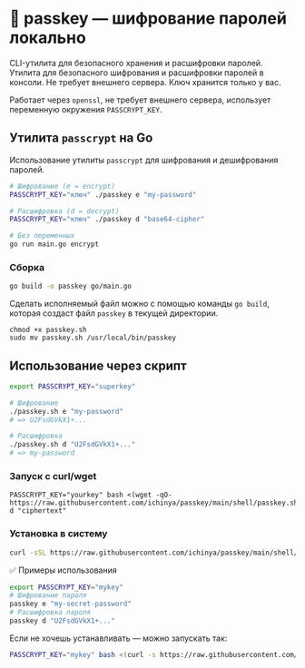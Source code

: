# 🔐 passkey — шифрование паролей локально

CLI-утилита для безопасного хранения и расшифровки паролей. Утилита для безопасного шифрования и расшифровки паролей в консоли. Не требует внешнего сервера. Ключ хранится только у вас.

Работает через `openssl`, не требует внешнего сервера, использует переменную окружения `PASSCRYPT_KEY`.

## Утилита `passcrypt` на Go

Использование утилиты `passcrypt` для шифрования и дешифрования паролей.

```bash
# Шифрование (e = encrypt)
PASSCRYPT_KEY="ключ" ./passkey e "my-password"

# Расшифровка (d = decrypt)
PASSCRYPT_KEY="ключ" ./passkey d "base64-cipher"

# Без переменных
go run main.go encrypt
```

### Сборка

```bash
go build -o passkey go/main.go
```

Сделать исполняемый файл можно с помощью команды `go build`, которая создаст файл `passkey` в текущей директории.

```shell
chmod +x passkey.sh
sudo mv passkey.sh /usr/local/bin/passkey

```

## Использование через скрипт

```bash
export PASSCRYPT_KEY="superkey"

# Шифрование
./passkey.sh e "my-password"
# => U2FsdGVkX1+...

# Расшифровка
./passkey.sh d "U2FsdGVkX1+..."
# => my-password
```

### Запуск с curl/wget

```shell
PASSCRYPT_KEY="yourkey" bash <(wget -qO- https://raw.githubusercontent.com/ichinya/passkey/main/shell/passkey.sh) d "ciphertext"
```

### Установка в систему

```bash
curl -sSL https://raw.githubusercontent.com/ichinya/passkey/main/shell/install.sh | bash
```

✅ Примеры использования

```bash
export PASSCRYPT_KEY="mykey"
# Шифрование пароля
passkey e "my-secret-password"
# Расшифровка пароля
passkey d "U2FsdGVkX1+..."
```

Если не хочешь устанавливать — можно запускать так:

```bash
PASSCRYPT_KEY="mykey" bash <(curl -s https://raw.githubusercontent.com/ichinya/passkey/main/shell/passkey.sh) e "password"
```